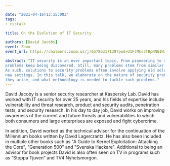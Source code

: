 ```yaml
---

date: "2021-04-16T13:15:00Z"
tags:
- csstalk

title: On the Evolution of IT Security

authors: [David Jacoby]
event: Zoom
event_url: https://chalmers.zoom.us/j/65786317139?pwd=U1FlMks3THpNNG1WaFRJNkJxQXdBQT09

abstract: "IT security is an ever important topic. From pioneering to modern times, new security 
problems keep being discovered. Still, many problems stem from similar flaws. 
As such, solutions to security problems often involve applying old solutions to 
new settings. In this talk, we elaborate on the nature of security problems, where 
they arise, and what methodology is needed to tackle such problems."
---
```


David Jacoby is a senior security researcher at Kaspersky Lab. David has worked with IT security for over 25 years, and his fields of expertise include vulnerability and threat research, product and security audits, penetration tests, and security research. In his day to day job, David works on improving awareness of the current and future threats and vulnerabilities to which both consumers and large enterprises are exposed and fight cybercrime.

In addition, David worked as the technical advisor for the continuation of the Millennium books written by David Lagercrantz. He has also been included in multiple other books such as "A Guide to Kernel Exploitation: Attacking the Core", "Generation 500" and "Svenska Hackare". Additional to being an advisor for book projects David is also often seen on TV in programs such as “Stoppa Tjuven” and TV4 Nyhetsmorgon.

